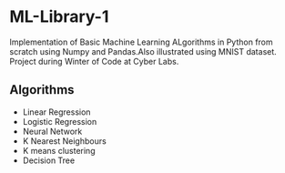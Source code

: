 # ML-Library-1

Implementation of Basic Machine Learning ALgorithms in Python from scratch using Numpy and Pandas.Also illustrated using MNIST dataset. Project during Winter of Code at Cyber Labs.

## Algorithms

- Linear Regression
- Logistic Regression
- Neural Network
- K Nearest Neighbours
- K means clustering
- Decision Tree
